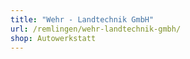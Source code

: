```yaml
---
title: "Wehr - Landtechnik GmbH"
url: /remlingen/wehr-landtechnik-gmbh/
shop: Autowerkstatt
---
```

